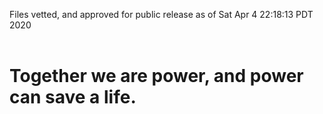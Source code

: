 Files vetted, and approved for public release as of Sat Apr  4 22:18:13 PDT 2020<br><br><h1>Together we are power, and power can save a life.</h1>
